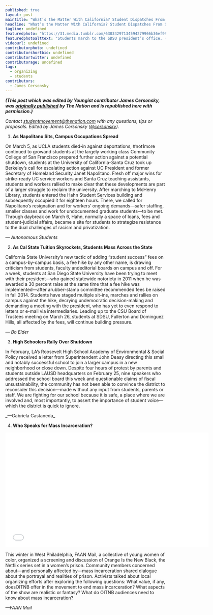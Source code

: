 ```yaml
---
published: true
layout: post
maintitle: "What’s the Matter With California? Student Dispatches From Santa Cruz to the Border - {Young}ist"
headline: "What’s the Matter With California? Student Dispatches From Santa Cruz to the Border"
tagline: undefined
featuredphoto: "https://31.media.tumblr.com/63034297134594279966b36ef99ffbea/tumblr_inline_n24spzOK4L1rkj9dw.jpg"
featuredphotoalttext: "Students march to the SDSU president’s office. (Credit: Nadir Bouhmouch)"
videourl: undefined
contributorphoto: undefined
contributorshortbio: undefined
contributortwitter: undefined
contributorage: undefined
tags: 
  - organizing
  - students
contributors: 
  - James Cersonsky
---
```


_**(This post which was edited by Youngist contributor James Cersonsky, was [originally published](http://www.thenation.com/blog/178734/whats-matter-california-student-dispatches-santa-cruz-border#) by The Nation and is republished here with permission.)**_

_Contact <a href='mailto:studentmovement@thenation.com'>studentmovement@thenation.com</a> with any questions, tips or proposals. Edited by James Cersonsky ([@cersonsky](https://twitter.com/cersonsky))._

1. **As Napolitano Sits, Campus Occupations Spread**

<p>On March 5, as UCLA students died-in against deportations, #not1more continued to growand students at the largely working class Community College of San Francisco prepared further action against a potential shutdown, students at the University of California–Santa Cruz took up Berkeley’s call for escalating action against UC President and former Secretary of Homeland Security Janet Napolitano. Fresh off major wins for strike-ready UC service workers and Santa Cruz teaching assistants, students and workers rallied to make clear that these developments are part of a larger struggle to reclaim the university. After marching to McHenry Library, students entered the Hahn Student Services building and subsequently occupied it for eighteen hours. There, we called for Napolitano’s resignation and for workers’ ongoing demands—safer staffing, smaller classes and work for undocumented graduate students—to be met. Through daybreak on March 6, Hahn, normally a space of loans, fees and student-judicial affairs, became a site for students to strategize resistance to the dual challenges of racism and privatization.</p>

_— Autonomous Students_

2. **As Cal State Tuition Skyrockets, Students Mass Across the State**

<p>California State University’s new tactic of adding “student success” fees on a campus-by-campus basis, a fee hike by any other name, is drawing criticism from students, faculty andeditorial boards on campus and off. For a week, students at San Diego State University have been trying to meet with their president—who gained statewide notoriety in 2011 when he was awarded a 30 percent raise at the same time that a fee hike was implemented—after arubber-stamp committee recommended fees be raised in fall 2014. Students have staged multiple sit-ins, marches and rallies on campus against the hike, decrying undemocratic decision-making and demanding a meeting with the president, who has yet to even respond to letters or e-mail via intermediaries. Leading up to the CSU Board of Trustees meeting on March 26, students at SDSU, Fullerton and Dominguez Hills, all affected by the fees, will continue building pressure.</p>

_— Bo Elder_

3. **High Schoolers Rally Over Shutdown**

<p>In February, LA’s Roosevelt High School Academy of Environmental & Social Policy received a letter from Superintendent John Deasy directing this small and notably successful school to join a larger campus in a new neighborhood or close down. Despite four hours of protest by parents and students outside LAUSD headquarters on February 25, nine speakers who addressed the school board this week and questionable claims of fiscal unsustainability, the community has not been able to convince the district to reconsider this decision—made without any input from students, parents or staff. We are fighting for our school because it is safe, a place where we are involved and, most importantly, to assert the importance of student voice—which the district is quick to ignore.</p>
_—Gabriela Castaneda_

4. **Who Speaks for Mass Incarceration?**

<iframe width="640" height="360" src="//www.youtube.com/embed/HltoN8H9tUg?feature=player_embedded" frameborder="0" allowfullscreen></iframe>

<p>This winter in West Philadelphia, FAAN Mail, a collective of young women of color, organized a screening and discussion of Orange Is the New Black, the Netflix series set in a women’s prison. Community members concerned about—and personally affected by—mass incarceration shared dialogue about the portrayal and realities of prison. Activists talked about local organizing efforts after exploring the following questions: What value, if any, doesOITNB offer in the movement to end mass incarceration? What aspects of the show are realistic or fantasy? What do OITNB audiences need to know about mass incarceration?</p>

_—FAAN Mail_
